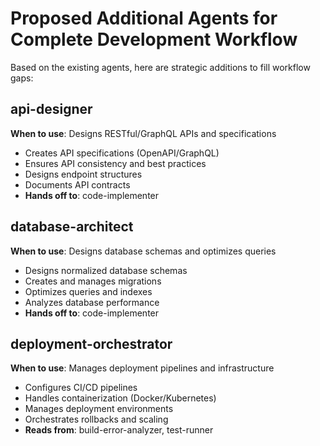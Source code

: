# Proposed Additional Agents for Complete Development Workflow

Based on the existing agents, here are strategic additions to fill workflow gaps:

## **api-designer**
**When to use**: Designs RESTful/GraphQL APIs and specifications
- Creates API specifications (OpenAPI/GraphQL)
- Ensures API consistency and best practices
- Designs endpoint structures
- Documents API contracts
- **Hands off to**: code-implementer

## **database-architect**
**When to use**: Designs database schemas and optimizes queries
- Designs normalized database schemas
- Creates and manages migrations
- Optimizes queries and indexes
- Analyzes database performance
- **Hands off to**: code-implementer

## **deployment-orchestrator**
**When to use**: Manages deployment pipelines and infrastructure
- Configures CI/CD pipelines
- Handles containerization (Docker/Kubernetes)
- Manages deployment environments
- Orchestrates rollbacks and scaling
- **Reads from**: build-error-analyzer, test-runner

